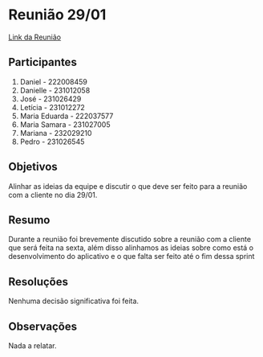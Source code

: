 # Reunião 29/01

[Link da Reunião](https://unbbr.sharepoint.com/sites/MDS20242/Documentos%20Compartilhados/Equipe%20Fehu/Recordings/Equipe%20Fehu%20-%20Reuni%C3%A3o%2029_01-20250129_144306-Grava%C3%A7%C3%A3o%20de%20Reuni%C3%A3o.mp4?web=1&referrer=Teams.TEAMS-WEB&referrerScenario=MeetingChicletGetLink.view)

## Participantes

1. Daniel - 222008459
2. Danielle - 231012058
4. José - 231026429
5. Letícia - 231012272
6. Maria Eduarda - 222037577
7. Maria Samara - 231027005
8. Mariana - 232029210
9. Pedro - 231026545

## Objetivos

Alinhar as ideias da equipe e discutir o que deve ser feito para a reunião com a cliente no dia 29/01.

## Resumo

Durante a reunião foi brevemente discutido sobre a reunião com a cliente que será feita na sexta, além disso alinhamos as ideias sobre como está o desenvolvimento do aplicativo e o que falta ser feito até o fim dessa sprint

## Resoluções

Nenhuma decisão significativa foi feita.

## Observações

Nada a relatar.